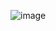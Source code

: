 ![image](https://github.com/GwakJunwoo/juntrader/assets/69973196/e71fac2f-ef8c-4137-b40f-738727b6235d)
